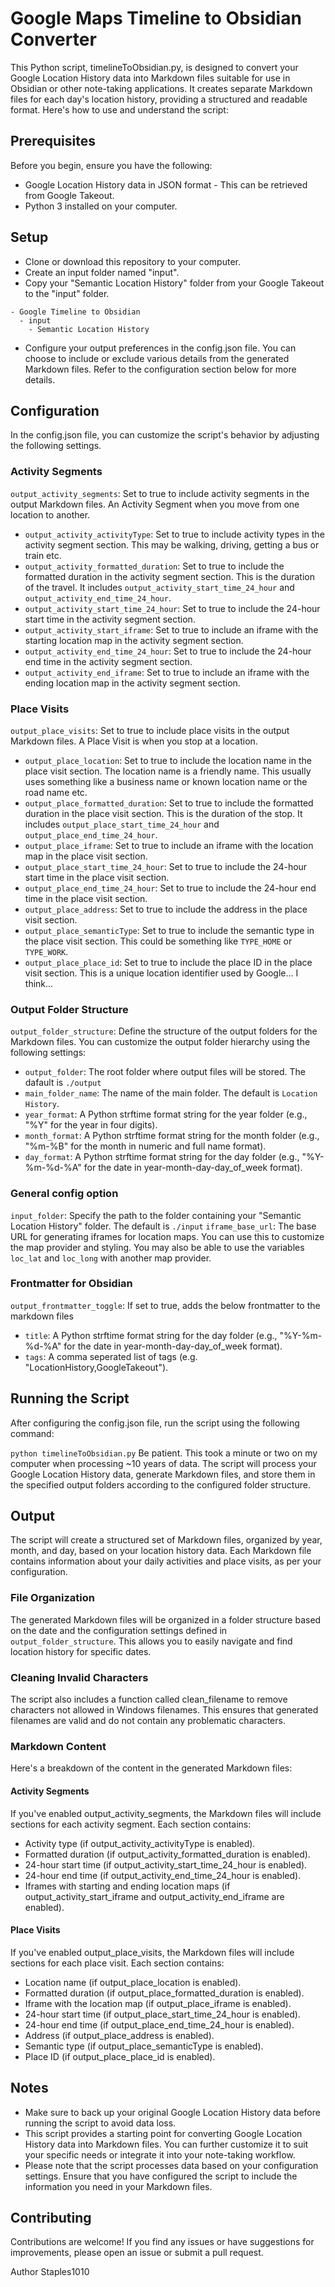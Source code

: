 # Google Maps Timeline to Obsidian Converter
This Python script, timelineToObsidian.py, is designed to convert your Google Location History data into Markdown files suitable for use in Obsidian or other note-taking applications.
It creates separate Markdown files for each day's location history, providing a structured and readable format. Here's how to use and understand the script:

## Prerequisites
Before you begin, ensure you have the following:
- Google Location History data in JSON format - This can be retrieved from Google Takeout.
- Python 3 installed on your computer.

## Setup
- Clone or download this repository to your computer.
- Create an input folder named "input".
- Copy your "Semantic Location History" folder from your Google Takeout to the "input" folder.

```
- Google Timeline to Obsidian
  - input
    - Semantic Location History
```

- Configure your output preferences in the config.json file. You can choose to include or exclude various details from the generated Markdown files. Refer to the configuration section below for more details.

## Configuration
In the config.json file, you can customize the script's behavior by adjusting the following settings.

### Activity Segments
`output_activity_segments`: Set to true to include activity segments in the output Markdown files. An Activity Segment when you move from one location to another.
- `output_activity_activityType`: Set to true to include activity types in the activity segment section. This may be walking, driving, getting a bus or train etc.
- `output_activity_formatted_duration`: Set to true to include the formatted duration in the activity segment section. This is the duration of the travel. It includes `output_activity_start_time_24_hour` and `output_activity_end_time_24_hour`.
- `output_activity_start_time_24_hour`: Set to true to include the 24-hour start time in the activity segment section.
- `output_activity_start_iframe`: Set to true to include an iframe with the starting location map in the activity segment section.
- `output_activity_end_time_24_hour`: Set to true to include the 24-hour end time in the activity segment section.
- `output_activity_end_iframe`: Set to true to include an iframe with the ending location map in the activity segment section.

### Place Visits
`output_place_visits`: Set to true to include place visits in the output Markdown files. A Place Visit is when you stop at a location.
- `output_place_location`: Set to true to include the location name in the place visit section. The location name is a friendly name. This usually uses something like a business name or known location name or the road name etc.
- `output_place_formatted_duration`: Set to true to include the formatted duration in the place visit section. This is the duration of the stop. It includes `output_place_start_time_24_hour` and `output_place_end_time_24_hour`.
- `output_place_iframe`: Set to true to include an iframe with the location map in the place visit section.
- `output_place_start_time_24_hour`: Set to true to include the 24-hour start time in the place visit section.
- `output_place_end_time_24_hour`: Set to true to include the 24-hour end time in the place visit section.
- `output_place_address`: Set to true to include the address in the place visit section.
- `output_place_semanticType`: Set to true to include the semantic type in the place visit section. This could be something like `TYPE_HOME` or `TYPE_WORK`.
- `output_place_place_id`: Set to true to include the place ID in the place visit section. This is a unique location identifier used by Google... I think...

### Output Folder Structure
`output_folder_structure`: Define the structure of the output folders for the Markdown files. You can customize the output folder hierarchy using the following settings:
- `output_folder`: The root folder where output files will be stored. The dafault is `./output`
- `main_folder_name`: The name of the main folder. The default is `Location History`.
- `year_format`: A Python strftime format string for the year folder (e.g., "%Y" for the year in four digits).
- `month_format`: A Python strftime format string for the month folder (e.g., "%m-%B" for the month in numeric and full name format).
- `day_format`: A Python strftime format string for the day folder (e.g., "%Y-%m-%d-%A" for the date in year-month-day-day_of_week format).

### General config option
`input_folder`: Specify the path to the folder containing your "Semantic Location History" folder. The default is `./input`
`iframe_base_url`: The base URL for generating iframes for location maps. You can use this to customize the map provider and styling. You may also be able to use the variables `loc_lat` and `loc_long` with another map provider.

### Frontmatter for Obsidian
`output_frontmatter_toggle`: If set to true, adds the below frontmatter to the markdown files
- `title`: A Python strftime format string for the day folder (e.g., "%Y-%m-%d-%A" for the date in year-month-day-day_of_week format).
- `tags`: A comma seperated list of tags (e.g. "LocationHistory,GoogleTakeout").

## Running the Script
After configuring the config.json file, run the script using the following command:

`python timelineToObsidian.py`
Be patient. This took a minute or two on my computer when processing ~10 years of data.
The script will process your Google Location History data, generate Markdown files, and store them in the specified output folders according to the configured folder structure.

## Output
The script will create a structured set of Markdown files, organized by year, month, and day, based on your location history data. Each Markdown file contains information about your daily activities and place visits, as per your configuration.

### File Organization
The generated Markdown files will be organized in a folder structure based on the date and the configuration settings defined in `output_folder_structure`. This allows you to easily navigate and find location history for specific dates.

### Cleaning Invalid Characters
The script also includes a function called clean_filename to remove characters not allowed in Windows filenames. This ensures that generated filenames are valid and do not contain any problematic characters.

### Markdown Content
Here's a breakdown of the content in the generated Markdown files:

#### Activity Segments
If you've enabled output_activity_segments, the Markdown files will include sections for each activity segment. Each section contains:
- Activity type (if output_activity_activityType is enabled).
- Formatted duration (if output_activity_formatted_duration is enabled).
- 24-hour start time (if output_activity_start_time_24_hour is enabled).
- 24-hour end time (if output_activity_end_time_24_hour is enabled).
- Iframes with starting and ending location maps (if output_activity_start_iframe and output_activity_end_iframe are enabled).

#### Place Visits
If you've enabled output_place_visits, the Markdown files will include sections for each place visit. Each section contains:
- Location name (if output_place_location is enabled).
- Formatted duration (if output_place_formatted_duration is enabled).
- Iframe with the location map (if output_place_iframe is enabled).
- 24-hour start time (if output_place_start_time_24_hour is enabled).
- 24-hour end time (if output_place_end_time_24_hour is enabled).
- Address (if output_place_address is enabled).
- Semantic type (if output_place_semanticType is enabled).
- Place ID (if output_place_place_id is enabled).

## Notes
- Make sure to back up your original Google Location History data before running the script to avoid data loss.
- This script provides a starting point for converting Google Location History data into Markdown files. You can further customize it to suit your specific needs or integrate it into your note-taking workflow.
- Please note that the script processes data based on your configuration settings. Ensure that you have configured the script to include the information you need in your Markdown files.

## Contributing
Contributions are welcome! If you find any issues or have suggestions for improvements, please open an issue or submit a pull request.

Author Staples1010
